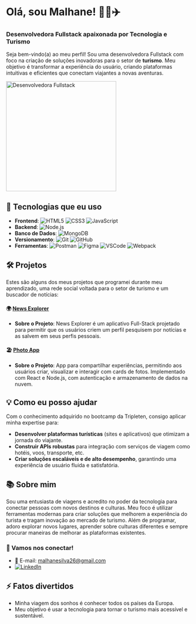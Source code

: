 # Olá, sou Malhane! 👨‍💻✈️

### Desenvolvedora Fullstack apaixonada por Tecnologia e Turismo

Seja bem-vindo(a) ao meu perfil! Sou uma desenvolvedora Fullstack com foco na criação de soluções inovadoras para o setor de **turismo**. Meu objetivo é transformar a experiência do usuário, criando plataformas intuitivas e eficientes que conectam viajantes a novas aventuras.

<img src="https://img.freepik.com/free-vector/custom-style-script-website-optimization-coding-software-development-female-programmer-cartoon-character-working-adding-javascript-css-code-vector-isolated-concept-metaphor-illustration_335657-2789.jpg?ga=GA1.1.2117902705.1731429722&semt=ais_hybrid" alt="Desenvolvedora Fullstack" width="300">

## 🚀 Tecnologias que eu uso

-  **Frontend**: ![HTML5](https://img.shields.io/badge/HTML5-E34F26?style=for-the-badge&logo=html5&logoColor=white)
![CSS3](https://img.shields.io/badge/CSS3-1572B6?style=for-the-badge&logo=css3&logoColor=white)
![JavaScript](https://img.shields.io/badge/JavaScript-F7DF1E?style=for-the-badge&logo=javascript&logoColor=black)
-   **Backend**:  ![Node.js](https://img.shields.io/badge/Node.js-339933?style=for-the-badge&logo=nodedotjs&logoColor=white)
-   **Banco de Dados**: ![MongoDB](https://img.shields.io/badge/MongoDB-47A248?style=for-the-badge&logo=mongodb&logoColor=white)
-   **Versionamento**: ![Git](https://img.shields.io/badge/Git-F05032?style=for-the-badge&logo=git&logoColor=white) ![GitHub](https://img.shields.io/badge/GitHub-181717?style=for-the-badge&logo=github&logoColor=white)
-   **Ferramentas**:   ![Postman](https://img.shields.io/badge/Postman-FF6C37?style=for-the-badge&logo=postman&logoColor=white)
 ![Figma](https://img.shields.io/badge/Figma-F24E1E?style=for-the-badge&logo=figma&logoColor=white)
![VSCode](https://img.shields.io/badge/VS_Code-0078D4?style=for-the-badge&logo=visual-studio-code&logoColor=white)
![Webpack](https://img.shields.io/badge/Webpack-8DD6F9?style=for-the-badge&logo=webpack&logoColor=black)


## 🛠️ Projetos

Estes são alguns dos meus projetos que programei durante meu aprendizado, uma rede social voltada para o setor de turismo e um buscador de notícias:

#### 🌍 [News Explorer](https://github.com/malhanecarvalho/news-explorer)

- **Sobre o Projeto**: News Explorer é um aplicativo Full-Stack projetado para permitir que os usuários criem um perfil pesquisem por notícias e as salvem em seus perfis pessoais.

#### 🏖️ [Photo App](https://github.com/malhanecarvalho/web_project_api_full)

- **Sobre o Projeto**: App para compartilhar experiências, permitindo aos usuários criar, visualizar e interagir com cards de fotos. Implementado com React e Node.js, com autenticação e armazenamento de dados na nuvem.

## 💡 Como eu posso ajudar

Com o conhecimento adquirido no bootcamp da Tripleten, consigo aplicar minha expertise para:

-   **Desenvolver plataformas turísticas** (sites e aplicativos) que otimizam a jornada do viajante.
-   **Construir APIs robustas** para integração com serviços de viagem como hotéis, voos, transporte, etc.
-   **Criar soluções escaláveis e de alto desempenho**, garantindo uma experiência de usuário fluida e satisfatória.

## 📚 Sobre mim

Sou uma entusiasta de viagens e acredito no poder da tecnologia para conectar pessoas com novos destinos e culturas. Meu foco é utilizar ferramentas modernas para criar soluções que melhorem a experiência do turista e tragam inovação ao mercado de turismo. Além de programar, adoro explorar novos lugares, aprender sobre culturas diferentes e sempre procurar maneiras de melhorar as plataformas existentes.

### 🔗 Vamos nos conectar!

-  📧 E-mail: malhanesilva26@gmail.com
-  [![LinkedIn](https://img.shields.io/badge/LinkedIn-0A66C2?style=for-the-badge&logo=linkedin&logoColor=white)](https://www.linkedin.com/in/malhane-carvalho-9b016438/)

## ⚡ Fatos divertidos

-   Minha viagem dos sonhos é conhecer todos os países da Europa.
-   Meu objetivo é usar a tecnologia para tornar o turismo mais acessível e sustentável.
##
